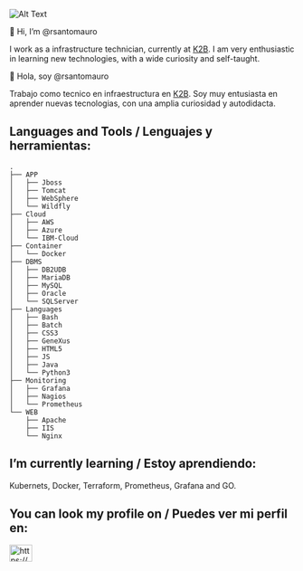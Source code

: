 ![Alt Text](https://camo.githubusercontent.com/edf7e3922493ed0a0a0865ab999cf4ad7492d8edbad8953d59cf68cf403426be/68747470733a2f2f796968652e636f2f77702d636f6e74656e742f75706c6f6164732f323031382f30332f315f6a4237364d4c5a6a694e684753515176786d374c53512e676966)

👋 Hi, I’m @rsantomauro

I work as a infrastructure technician, currently at [K2B](https://k2b.com/). I am very enthusiastic in learning new technologies, with a wide curiosity and self-taught.


👋 Hola, soy @rsantomauro

Trabajo como tecnico en infraestructura en [K2B](https://k2b.com/). Soy muy entusiasta en aprender nuevas tecnologias, con una amplia curiosidad y autodidacta.


## Languages and Tools / Lenguajes y herramientas:
```
.
├── APP
│   ├── Jboss
│   ├── Tomcat
│   ├── WebSphere
│   └── Wildfly
├── Cloud
│   ├── AWS
│   ├── Azure
│   └── IBM-Cloud
├── Container
│   └── Docker
├── DBMS
│   ├── DB2UDB
│   ├── MariaDB
│   ├── MySQL
│   ├── Oracle
│   └── SQLServer
├── Languages
│   ├── Bash
│   ├── Batch
│   ├── CSS3
│   ├── GeneXus
│   ├── HTML5
│   ├── JS
│   ├── Java
│   └── Python3
├── Monitoring
│   ├── Grafana
│   ├── Nagios
│   └── Prometheus
└── WEB
    ├── Apache
    ├── IIS
    └── Nginx
```
## I’m currently learning / Estoy aprendiendo:

Kubernets, Docker, Terraform, Prometheus, Grafana and GO.

## You can look my profile on / Puedes ver mi perfil en:

<a href="https://www.linkedin.com/in/rsantomauro/" target="_blank" rel="nofollow"><img align="center" src="https://raw.githubusercontent.com/rahuldkjain/github-profile-readme-generator/master/src/images/icons/Social/linked-in-alt.svg" alt="https://www.linkedin.com/in/rsantomauro/" height="30" width="40" style="max-width: 100%;"></a>
